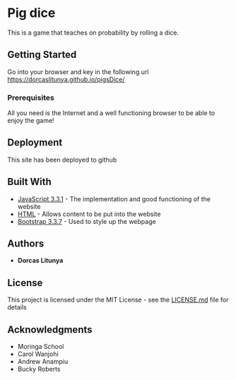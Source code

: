 # Pig dice

This is a game that teaches on probability by rolling a dice.

## Getting Started

Go into your browser and key in the following url https://dorcaslitunya.github.io/pigsDice/

### Prerequisites
All you need is the Internet and a well functioning browser to be able to enjoy the game!



## Deployment
This site has been deployed to github

## Built With

* [JavaScript 3.3.1](https://developer.mozilla.org/en-US/docs/Web/Guide/HTML/HTML5) - The implementation and good functioning of the website
* [HTML](https://developer.mozilla.org/en-US/docs/Web/Guide/HTML/HTML5) - Allows content to be put into the website
* [Bootstrap 3.3.7](https://getbootstrap.com/docs/4.0/getting-started/contents/) - Used to style up the webpage


## Authors

* **Dorcas Litunya**

## License

This project is licensed under the MIT License - see the [LICENSE.md](LICENSE.md) file for details

## Acknowledgments

* Moringa School
* Carol Wanjohi
* Andrew Anampiu
* Bucky Roberts
